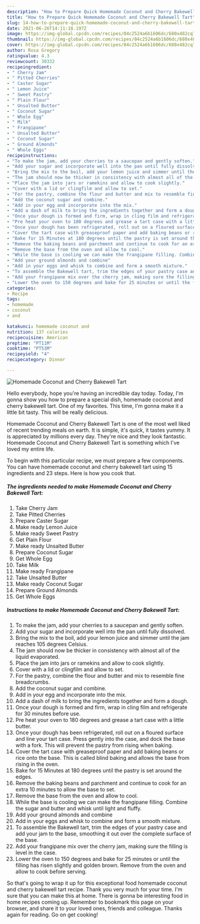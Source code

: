 ```yaml
---
description: "How to Prepare Quick Homemade Coconut and Cherry Bakewell Tart"
title: "How to Prepare Quick Homemade Coconut and Cherry Bakewell Tart"
slug: 14-how-to-prepare-quick-homemade-coconut-and-cherry-bakewell-tart
date: 2021-06-26T14:11:18.197Z
image: https://img-global.cpcdn.com/recipes/04c2524a6b1606dc/680x482cq70/homemade-coconut-and-cherry-bakewell-tart-recipe-main-photo.jpg
thumbnail: https://img-global.cpcdn.com/recipes/04c2524a6b1606dc/680x482cq70/homemade-coconut-and-cherry-bakewell-tart-recipe-main-photo.jpg
cover: https://img-global.cpcdn.com/recipes/04c2524a6b1606dc/680x482cq70/homemade-coconut-and-cherry-bakewell-tart-recipe-main-photo.jpg
author: Rosa Gregory
ratingvalue: 4.3
reviewcount: 30332
recipeingredient:
- " Cherry Jam"
- " Pitted Cherries"
- " Caster Sugar"
- " Lemon Juice"
- " Sweet Pastry"
- " Plain Flour"
- " Unsalted Butter"
- " Coconut Sugar"
- " Whole Egg"
- " Milk"
- " Frangipane"
- " Unsalted Butter"
- " Coconut Sugar"
- " Ground Almonds"
- " Whole Eggs"
recipeinstructions:
- "To make the jam, add your cherries to a saucepan and gently soften."
- "Add your sugar and incorporate well into the pan until fully dissolved."
- "Bring the mix to the boil, add your lemon juice and simmer until the jam reaches 105 degrees Celsius."
- "The jam should now be thicker in consistency with almost all of the liquid evaporated."
- "Place the jam into jars or ramekins and allow to cook slightly."
- "Cover with a lid or clingfilm and allow to set."
- "For the pastry, combine the flour and butter and mix to resemble fine breadcrumbs."
- "Add the coconut sugar and combine."
- "Add in your egg and incorporate into the mix."
- "Add a dash of milk to bring the ingredients together and form a dough."
- "Once your dough is formed and firm, wrap in cling film and refrigerate for 30 minutes before use."
- "Pre heat your oven to 180 degrees and grease a tart case with a little butter."
- "Once your dough has been refrigerated, roll out on a floured surface and line your tart case. Press gently into the case, and dock the base with a fork. This will prevent the pastry from rising when baking."
- "Cover the tart case with greaseproof paper and add baking beans or rice onto the base. This is called blind baking and allows the base from rising in the oven."
- "Bake for 15 Minutes at 180 degrees until the pastry is set around the edges."
- "Remove the baking beans and parchment and continue to cook for an extra 10 minutes to allow the base to set."
- "Remove the base from the oven and allow to cool."
- "While the base is cooling we can make the frangipane filling. Combine the sugar and butter and whisk until light and fluffy."
- "Add your ground almonds and combine"
- "Add in your eggs and whisk to combine and form a smooth mixture."
- "To assemble the Bakewell tart, trim the edges of your pastry case and add your jam to the base, smoothing it out over the complete surface of the base."
- "Add your frangipane mix over the cherry jam, making sure the filling is level in the case."
- "Lower the oven to 150 degrees and bake for 25 minutes or until the filling has risen slightly and golden brown. Remove from the oven and allow to cook before serving."
categories:
- Recipe
tags:
- homemade
- coconut
- and

katakunci: homemade coconut and 
nutrition: 137 calories
recipecuisine: American
preptime: "PT11M"
cooktime: "PT53M"
recipeyield: "4"
recipecategory: Dinner

---
```



![Homemade Coconut and Cherry Bakewell Tart](https://img-global.cpcdn.com/recipes/04c2524a6b1606dc/680x482cq70/homemade-coconut-and-cherry-bakewell-tart-recipe-main-photo.jpg)

Hello everybody, hope you're having an incredible day today. Today, I'm gonna show you how to prepare a special dish, homemade coconut and cherry bakewell tart. One of my favorites. This time, I'm gonna make it a little bit tasty. This will be really delicious.

Homemade Coconut and Cherry Bakewell Tart is one of the most well liked of recent trending meals on earth. It is simple, it's quick, it tastes yummy. It is appreciated by millions every day. They're nice and they look fantastic. Homemade Coconut and Cherry Bakewell Tart is something which I've loved my entire life.




To begin with this particular recipe, we must prepare a few components. You can have homemade coconut and cherry bakewell tart using 15 ingredients and 23 steps. Here is how you cook that.

<!--inarticleads1-->

##### The ingredients needed to make Homemade Coconut and Cherry Bakewell Tart:

1. Take  Cherry Jam
1. Take  Pitted Cherries
1. Prepare  Caster Sugar
1. Make ready  Lemon Juice
1. Make ready  Sweet Pastry
1. Get  Plain Flour
1. Make ready  Unsalted Butter
1. Prepare  Coconut Sugar
1. Get  Whole Egg
1. Take  Milk
1. Make ready  Frangipane
1. Take  Unsalted Butter
1. Make ready  Coconut Sugar
1. Prepare  Ground Almonds
1. Get  Whole Eggs




<!--inarticleads2-->

##### Instructions to make Homemade Coconut and Cherry Bakewell Tart:

1. To make the jam, add your cherries to a saucepan and gently soften.
1. Add your sugar and incorporate well into the pan until fully dissolved.
1. Bring the mix to the boil, add your lemon juice and simmer until the jam reaches 105 degrees Celsius.
1. The jam should now be thicker in consistency with almost all of the liquid evaporated.
1. Place the jam into jars or ramekins and allow to cook slightly.
1. Cover with a lid or clingfilm and allow to set.
1. For the pastry, combine the flour and butter and mix to resemble fine breadcrumbs.
1. Add the coconut sugar and combine.
1. Add in your egg and incorporate into the mix.
1. Add a dash of milk to bring the ingredients together and form a dough.
1. Once your dough is formed and firm, wrap in cling film and refrigerate for 30 minutes before use.
1. Pre heat your oven to 180 degrees and grease a tart case with a little butter.
1. Once your dough has been refrigerated, roll out on a floured surface and line your tart case. Press gently into the case, and dock the base with a fork. This will prevent the pastry from rising when baking.
1. Cover the tart case with greaseproof paper and add baking beans or rice onto the base. This is called blind baking and allows the base from rising in the oven.
1. Bake for 15 Minutes at 180 degrees until the pastry is set around the edges.
1. Remove the baking beans and parchment and continue to cook for an extra 10 minutes to allow the base to set.
1. Remove the base from the oven and allow to cool.
1. While the base is cooling we can make the frangipane filling. Combine the sugar and butter and whisk until light and fluffy.
1. Add your ground almonds and combine
1. Add in your eggs and whisk to combine and form a smooth mixture.
1. To assemble the Bakewell tart, trim the edges of your pastry case and add your jam to the base, smoothing it out over the complete surface of the base.
1. Add your frangipane mix over the cherry jam, making sure the filling is level in the case.
1. Lower the oven to 150 degrees and bake for 25 minutes or until the filling has risen slightly and golden brown. Remove from the oven and allow to cook before serving.




So that's going to wrap it up for this exceptional food homemade coconut and cherry bakewell tart recipe. Thank you very much for your time. I'm sure that you can make this at home. There is gonna be interesting food in home recipes coming up. Remember to bookmark this page on your browser, and share it to your loved ones, friends and colleague. Thanks again for reading. Go on get cooking!
